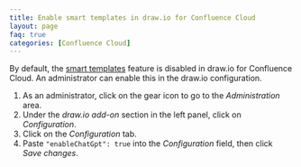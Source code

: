 ```yaml
---
title: Enable smart templates in draw.io for Confluence Cloud
layout: page
faq: true
categories: [Confluence Cloud]
---
```


By default, the [smart templates](/blog/write-query-generate-diagram.html) feature is disabled in draw.io for Confluence Cloud. An administrator can enable this in the draw.io configuration. 

1. As an administrator, click on the gear icon to go to the _Administration_ area.
2. Under the _draw.io add-on_ section in the left panel, click on _Configuration_.
3. Click on the _Configuration_ tab.
4. Paste ``"enableChatGpt": true`` into the _Configuration_ field, then click _Save changes_.